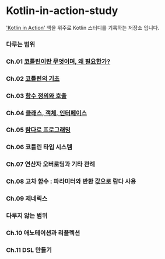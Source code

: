 # Kotlin-in-action-study

['Kotlin in Action' 책](http://www.kyobobook.co.kr/product/detailViewKor.laf?mallGb=KOR&ejkGb=KOR&barcode=9791161750712)을 위주로 Kotlin 스터디를 기록하는 저장소 입니다.

### 다루는 범위
### Ch.01 [코틀린이란 무엇이며, 왜 필요한가?](https://github.com/HwangWonGyu/Kotlin-in-action-study/wiki/Ch.01-%EC%BD%94%ED%8B%80%EB%A6%B0%EC%9D%B4%EB%9E%80-%EB%AC%B4%EC%97%87%EC%9D%B4%EB%A9%B0,-%EC%99%9C-%ED%95%84%EC%9A%94%ED%95%9C%EA%B0%80%3F)
### Ch.02 [코틀린의 기초](https://github.com/HwangWonGyu/Kotlin-in-action-study/wiki/Ch.02-%EC%BD%94%ED%8B%80%EB%A6%B0%EC%9D%98-%EA%B8%B0%EC%B4%88)
### Ch.03 [함수 정의와 호출](https://github.com/HwangWonGyu/Kotlin-in-action-study/wiki/Ch.03-%ED%95%A8%EC%88%98-%EC%A0%95%EC%9D%98%EC%99%80-%ED%98%B8%EC%B6%9C)
### Ch.04 [클래스, 객체, 인터페이스](https://github.com/HwangWonGyu/Kotlin-in-action-study/wiki/Ch.04-%ED%81%B4%EB%9E%98%EC%8A%A4,-%EA%B0%9D%EC%B2%B4,-%EC%9D%B8%ED%84%B0%ED%8E%98%EC%9D%B4%EC%8A%A4)
### Ch.05 [람다로 프로그래밍](https://github.com/HwangWonGyu/Kotlin-in-action-study/wiki/Ch.05-%EB%9E%8C%EB%8B%A4%EB%A1%9C-%ED%94%84%EB%A1%9C%EA%B7%B8%EB%9E%98%EB%B0%8D)
### Ch.06 코틀린 타입 시스템
### Ch.07 연산자 오버로딩과 기타 관례
### Ch.08 고차 함수 : 파라미터와 반환 값으로 람다 사용
### Ch.09 제네릭스

### 다루지 않는 범위
### Ch.10 애노테이션과 리플렉션
### Ch.11 DSL 만들기
